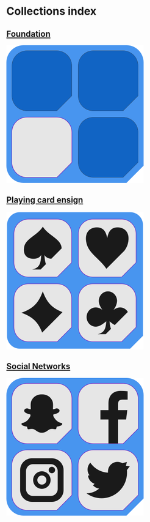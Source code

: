 # Collections index

## [Foundation](collections/SlabShed_foundation)

![This collection Overview one](collections/SlabShed_foundation/resources/overview1.png)

## [Playing card ensign](collections/Slab_playingCardEnsign/README.md)

![This collection Overview one](collections/Slab_playingCardEnsign/resources/overview1.png)


## [Social Networks](collections/Slab_socialNetworks)

![This collection Overview one](collections/Slab_socialNetworks/resources/overview1.png)
